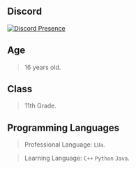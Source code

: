 ## Discord

[![Discord Presence](https://lanyard-profile-readme.vercel.app/api/650336912900358164?theme=dark&animated=true&hideDiscrim=true&borderRadius=12px&idleMessage=Watermelon%20Soda)](https://discord.com/users/650336912900358164)

## Age

> 16 years old.

## Class

> 11th Grade.

## Programming Languages

> Professional Language: `LUa`.

> Learning Language: `C++` `Python` `Java`.
